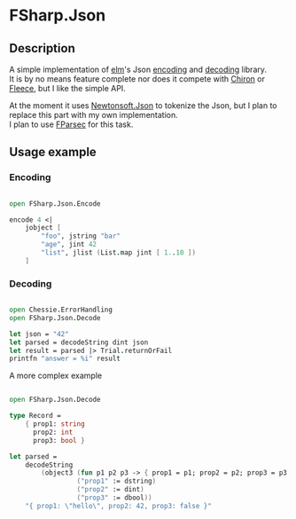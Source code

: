 # FSharp.Json

## Description

A simple implementation of [elm](http://elm-lang.org/)'s Json [encoding](http://package.elm-lang.org/packages/elm-lang/core/1.1.0/Json-Encode) and [decoding](http://package.elm-lang.org/packages/elm-lang/core/1.1.0/Json-Decode) library.  
It is by no means feature complete nor does it compete with [Chiron](https://github.com/xyncro/chiron) or [Fleece](https://github.com/mausch/Fleece), but I like the simple API.

At the moment it uses [Newtonsoft.Json](https://github.com/JamesNK/Newtonsoft.Json) to tokenize the Json, but I plan to replace this part with my own implementation.  
I plan to use [FParsec](https://bitbucket.org/fparsec/main) for this task.

## Usage example

### Encoding

```fsharp

open FSharp.Json.Encode

encode 4 <|
    jobject [
        "foo", jstring "bar"
        "age", jint 42
        "list", jlist (List.map jint [ 1..10 ])
    ]

```

### Decoding

```fsharp

open Chessie.ErrorHandling
open FSharp.Json.Decode

let json = "42"
let parsed = decodeString dint json
let result = parsed |> Trial.returnOrFail
printfn "answer = %i" result

```

A more complex example

```fsharp

open FSharp.Json.Decode

type Record =
    { prop1: string
      prop2: int
      prop3: bool }

let parsed =
    decodeString
        (object3 (fun p1 p2 p3 -> { prop1 = p1; prop2 = p2; prop3 = p3 })
                 ("prop1" := dstring)
                 ("prop2" := dint)
                 ("prop3" := dbool))
    "{ prop1: \"hello\", prop2: 42, prop3: false }"

```

